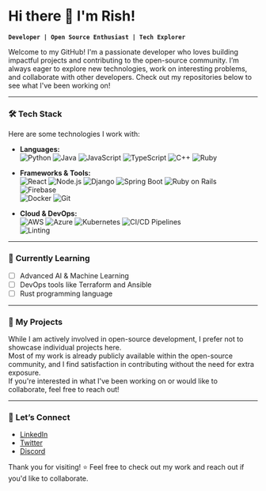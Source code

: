 # Hi there 👋 I'm Rish!

**`Developer | Open Source Enthusiast | Tech Explorer`**

Welcome to my GitHub! I'm a passionate developer who loves building impactful projects and contributing to the open-source community. I’m always eager to explore new technologies, work on interesting problems, and collaborate with other developers. Check out my repositories below to see what I've been working on!

---

### 🛠️ **Tech Stack**

Here are some technologies I work with:

- **Languages:**  
  ![Python](https://img.shields.io/badge/-Python-3776AB?logo=python&logoColor=white&style=for-the-badge)
  ![Java](https://img.shields.io/badge/-Java-007396?logo=java&logoColor=white&style=for-the-badge)
  ![JavaScript](https://img.shields.io/badge/-JavaScript-F7DF1E?logo=javascript&logoColor=black&style=for-the-badge)
  ![TypeScript](https://img.shields.io/badge/-TypeScript-007ACC?logo=typescript&logoColor=white&style=for-the-badge)
  ![C++](https://img.shields.io/badge/-C++-00599C?logo=cplusplus&logoColor=white&style=for-the-badge)
  ![Ruby](https://img.shields.io/badge/-Ruby-CC342D?logo=ruby&logoColor=white&style=for-the-badge)


- **Frameworks & Tools:**  
  ![React](https://img.shields.io/badge/-React-61DAFB?logo=react&logoColor=white&style=for-the-badge)
  ![Node.js](https://img.shields.io/badge/-Node.js-339933?logo=nodedotjs&logoColor=white&style=for-the-badge)
  ![Django](https://img.shields.io/badge/-Django-092E20?logo=django&logoColor=white&style=for-the-badge)
  ![Spring Boot](https://img.shields.io/badge/-Spring%20Boot-6DB33F?logo=springboot&logoColor=white&style=for-the-badge)
  ![Ruby on Rails](https://img.shields.io/badge/-Ruby%20on%20Rails-CC0000?logo=rubyonrails&logoColor=white&style=for-the-badge)  
  ![Firebase](https://img.shields.io/badge/-Firebase-FFCA28?logo=firebase&logoColor=white&style=for-the-badge)  
  ![Docker](https://img.shields.io/badge/-Docker-2496ED?logo=docker&logoColor=white&style=for-the-badge)
  ![Git](https://img.shields.io/badge/-Git-F05032?logo=git&logoColor=white&style=for-the-badge)

- **Cloud & DevOps:**  
  ![AWS](https://img.shields.io/badge/-AWS-232F3E?logo=amazonaws&logoColor=white&style=for-the-badge)
  ![Azure](https://img.shields.io/badge/-Azure-0078D4?logo=microsoftazure&logoColor=white&style=for-the-badge)
  ![Kubernetes](https://img.shields.io/badge/-Kubernetes-326CE5?logo=kubernetes&logoColor=white&style=for-the-badge)
  ![CI/CD Pipelines](https://img.shields.io/badge/-CI/CD_Pipelines-0A84FF?logo=devops&logoColor=white&style=for-the-badge)  
  ![Linting](https://img.shields.io/badge/-Linting-39b36b?style=for-the-badge)


---

### 🌱 **Currently Learning**
- [ ] Advanced AI & Machine Learning
- [ ] DevOps tools like Terraform and Ansible
- [ ] Rust programming language

---

### 🚀 **My Projects**
While I am actively involved in open-source development, I prefer not to showcase individual projects here.  
Most of my work is already publicly available within the open-source community, and I find satisfaction in contributing without the need for extra exposure.  
If you're interested in what I've been working on or would like to collaborate, feel free to reach out!

---

### 🤝 **Let’s Connect**
- [LinkedIn](https://www.linkedin.com/in/rish-kumar-487472237/)
- [Twitter](https://twitter.com/Rish16_02)
- [Discord](https://discord.com/2660)


Thank you for visiting! ⭐ Feel free to check out my work and reach out if you'd like to collaborate.
